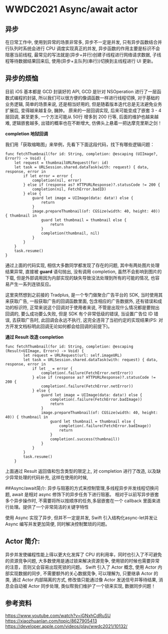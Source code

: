 # WWDC2021 Async/await actor

## 异步
在日常工作中, 使用到异常的场景非常多, 异步不一定是并发, 只有异步函数结合并行队列时系统会进行 CPU 调度实现真正的并发, 异步函数的作用主要是标识不会阻塞当前线程, 最常见的写法就是(异步+并行)创建子线程进行网络请求数据, 子线程等待数据结果回来后, 使用(异步+主队列(串行))切换到主线程进行 UI 更新。

## 异步的烦恼
目前 iOS 基本都是 GCD 封装好的 API, GCD 是针对 NSOperation 进行了一层函数式编程的封装, 所以我们可以很方便的像调函数一样进行线程切换, 对于基础的业务逻辑, 简单的场景来说, 还是相当好用的, 但是随着版本迭代总是无法避免业务扩展后, 变得越来越复杂, 臃肿。
原来的一层回调实现, 后来可能变成了嵌套 3 - 4 层回调, 甚至更多, 一个方法可能从 50行 增多到 200 行等, 后面的维护也越来越难, 逻辑嵌套越多, 出错的概率也在不断增大, 仿佛头上悬着一把达摩克里斯之剑！


**completion 地狱回调**

我们用「获取缩略图」来举例，先看下下面这段代码，找下有哪些逻辑问题：
```
func fetchThumbnail(for id: String, completion: @escaping (UIImage?, Error?) -> Void) {
    let request = thumbnailURLRequest(for: id)
    let task = URLSession.shared.dataTask(with: request) { data, response, error in
        if let error = error {
            completion(nil, error)
        } else if (response as? HTTPURLResponse)?.statusCode != 200 {
            completion(nil, FetchError.badID)
        } else {
            guard let image = UIImage(data: data!) else {
                return
            }
            image.prepareThumbnail(of: CGSize(width: 40, height: 40)) { thumbnail in
                guard let thumbnail = thumbnail else {
                    return
                }
                completion(thumbnail, nil)
            }
        }
    }
    task.resume()
}
```
通过上面的代码实现, 相信大多数同学都发现了存在的问题, 其中有两处图片处理结果异常, 直接被 **guard** 语句抛出, 没有调用 completion, 虽然不会影响到图片的下载, 但是外部调用因为内部实现的缺失导致没法处理到所有的可能的情况, 也容易产生一系列连锁反应。

这里突然想到之前接的 Tradplus, 是一个专门做聚合广告平台的 SDK, 当时使用其来获取广告, 一般获取广告的回调函数里面, 包含相应的广告数据外, 还有错误和成功的标识符, 正常来说这个回调对于使用者来说, 不管是出现什么情况都是要抛出回调的, 要么成功要么失败, 但是 SDK 有个非常低级的错误, 当设置广告位 ID 错误, 去获取广告时, 此回调会永远不执行, 这完全违背了当初约定的实现结果(PS: 对方开发文档标明此回调无论如何都会给回调的前提下)。


**通过 Result 改造 completion**
```
func fetchThumbnail(for id: String, completion: @escaping (Result<UIImage, Error>) -> Void) {
        let request = URLRequest(url: self.imageURL)
        let task = URLSession.shared.dataTask(with: request) { data, response, error in
            if let _ = error {
                completion(.failure(FetchError.netError))
            } else if (response as? HTTPURLResponse)?.statusCode != 200 {
                completion(.failure(FetchError.netError))
            } else {
                guard let image = UIImage(data: data!) else {
                    completion(.failure(FetchError.badImage))
                    return
                }
                image.prepareThumbnail(of: CGSize(width: 40, height: 40)) { thumbnail in
                    guard let thumbnail = thumbnail else {
                        completion(.failure(FetchError.badImage))
                        return
                    }
                    completion(.success(thumbnail))
                }
            }
        }
        task.resume()
    }
```

上面通过 Result 返回值和包含类型的限定上, 对 completion 进行了改造, 以及缺少异常处理的代码补充, 这样在使用的时候, 

##Async/await简介: 
异步与阻塞的方式来控制管理,多线程异步并发线程切换问题, await 是相对 async 修饰下的异步任务下进行阻塞。 相对于以前写异步嵌套多个异步操作时, 不需要将所以按顺序的任务,多层嵌套在一个 callback 里面来进行处理。提供了一个非常简洁的关键字特性

使用 Async 实现了异步, 但并不一定是并发, Swift 引入结构化async-let并发让 Async 编写并发更加简便, 同时解决控制繁琐的问题。

## Actor 简介:
异步并发使编程性能上得以更大化发挥了 CPU 的利用率，同时也引入了不可避免的资源竞争问题, 大多数使用是通过锁来解决资源竞争, 使用锁的时候也需要异常的注意，否则又会容易出现死锁的问题。
Swift 引入了 Actor 概念, 使用 Actor 内部实现数据的同步, 不需要额外的关心数据竞争, 可以理解为, 只要继承 Actor 的类, 通过 Actor 内部隔离的方式, 修改值只能通过像 Actor 发送信号并等待结果, 消息会自动被 Actor 同步处理, 类似帮我们维护了一个锁来实现, 数据同步问题！


## 参考资料
https://www.youtube.com/watch?v=iGNxhCdRuSU
https://xiaozhuanlan.com/topic/8627905413
https://developer.apple.com/videos/play/wwdc2021/10132/